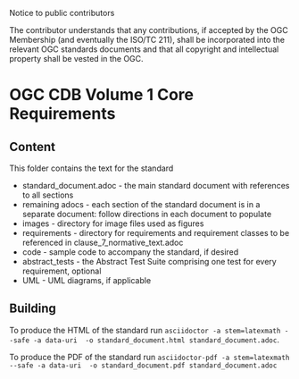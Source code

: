 Notice to public contributors

The contributor understands that any contributions, if accepted by the OGC Membership (and eventually the ISO/TC 211), shall be incorporated into the relevant OGC standards documents and that all copyright and intellectual property shall be vested in the OGC.

# OGC CDB Volume 1 Core Requirements

## Content

This folder contains the text for the standard

* standard_document.adoc - the main standard document with references to all sections
* remaining adocs - each section of the standard document is in a separate document: follow directions in each document to populate
* images - directory for image files used as figures
* requirements - directory for requirements and requirement classes to be referenced in clause_7_normative_text.adoc
* code - sample code to accompany the standard, if desired
* abstract_tests - the Abstract Test Suite comprising one test for every requirement, optional
* UML - UML diagrams, if applicable

## Building

To produce the HTML of the standard run `asciidoctor -a stem=latexmath --safe -a data-uri  -o standard_document.html standard_document.adoc`.

To produce the PDF of the standard run `asciidoctor-pdf -a stem=latexmath --safe -a data-uri  -o standard_document.pdf standard_document.adoc`
